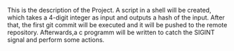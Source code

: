 This is the description of the Project. A script in a shell will be created, which takes a 4-digit integer as input and outputs a hash of the input.
After that, the first git commit will be executed and it will be pushed
to the remote repository. Afterwards,a c programm will be written to catch 
the SIGINT signal and perform some actions.

